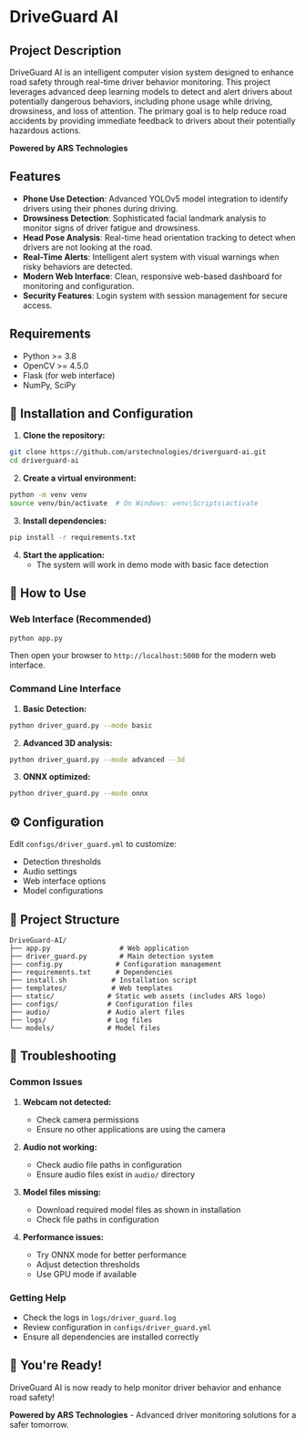 # DriveGuard AI

## Project Description
DriveGuard AI is an intelligent computer vision system designed to enhance road safety through real-time driver behavior monitoring. This project leverages advanced deep learning models to detect and alert drivers about potentially dangerous behaviors, including phone usage while driving, drowsiness, and loss of attention. The primary goal is to help reduce road accidents by providing immediate feedback to drivers about their potentially hazardous actions.

**Powered by ARS Technologies**

## Features
- **Phone Use Detection**: Advanced YOLOv5 model integration to identify drivers using their phones during driving.
- **Drowsiness Detection**: Sophisticated facial landmark analysis to monitor signs of driver fatigue and drowsiness.
- **Head Pose Analysis**: Real-time head orientation tracking to detect when drivers are not looking at the road.
- **Real-Time Alerts**: Intelligent alert system with visual warnings when risky behaviors are detected.
- **Modern Web Interface**: Clean, responsive web-based dashboard for monitoring and configuration.
- **Security Features**: Login system with session management for secure access.

## Requirements

- Python >= 3.8
- OpenCV >= 4.5.0
- Flask (for web interface)
- NumPy, SciPy

## 🚀 Installation and Configuration

1. **Clone the repository:**
```bash
git clone https://github.com/arstechnologies/driverguard-ai.git
cd driverguard-ai
```

2. **Create a virtual environment:**
```bash
python -m venv venv
source venv/bin/activate  # On Windows: venv\Scripts\activate
```

3. **Install dependencies:**
```bash
pip install -r requirements.txt
```

4. **Start the application:**
   - The system will work in demo mode with basic face detection

## 🤖 How to Use

### Web Interface (Recommended)
```bash
python app.py
```
Then open your browser to `http://localhost:5000` for the modern web interface.

### Command Line Interface
1. **Basic Detection:**
```bash
python driver_guard.py --mode basic
```

2. **Advanced 3D analysis:**
```bash
python driver_guard.py --mode advanced --3d
```

3. **ONNX optimized:**
```bash
python driver_guard.py --mode onnx
```

## ⚙️ Configuration

Edit `configs/driver_guard.yml` to customize:
- Detection thresholds
- Audio settings
- Web interface options
- Model configurations

## 📁 Project Structure

```
DriveGuard-AI/
├── app.py                 # Web application
├── driver_guard.py        # Main detection system
├── config.py             # Configuration management
├── requirements.txt      # Dependencies
├── install.sh           # Installation script
├── templates/           # Web templates
├── static/             # Static web assets (includes ARS logo)
├── configs/            # Configuration files
├── audio/              # Audio alert files
├── logs/               # Log files
└── models/             # Model files
```

## 🔧 Troubleshooting

### Common Issues

1. **Webcam not detected:**
   - Check camera permissions
   - Ensure no other applications are using the camera

2. **Audio not working:**
   - Check audio file paths in configuration
   - Ensure audio files exist in `audio/` directory

3. **Model files missing:**
   - Download required model files as shown in installation
   - Check file paths in configuration

4. **Performance issues:**
   - Try ONNX mode for better performance
   - Adjust detection thresholds
   - Use GPU mode if available

### Getting Help

- Check the logs in `logs/driver_guard.log`
- Review configuration in `configs/driver_guard.yml`
- Ensure all dependencies are installed correctly

## 🎉 You're Ready!

DriveGuard AI is now ready to help monitor driver behavior and enhance road safety!

**Powered by ARS Technologies** - Advanced driver monitoring solutions for a safer tomorrow.